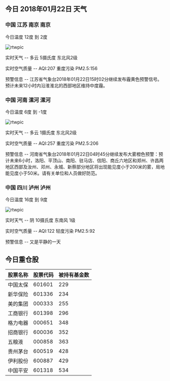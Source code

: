 ## 今日 2018年01月22日 天气
### 中国 江苏 南京 南京

今日温度 12度 到 2度

![rtwpic](http://app1.showapi.com/weather/icon/night/01.png)

实时天气 -- 多云 5摄氏度 东北风2级

实时空气质量 -- AQI:207 重度污染 PM2.5:156

预警信息 -- 江苏省气象台2018年01月22日15时02分继续发布霾黄色预警信号。预计未来12小时内沿淮淮北的西部地区维持中度霾。
    
### 中国 河南 漯河 漯河

今日温度 6度 到 -1度

![rtwpic](http://app1.showapi.com/weather/icon/night/01.png)

实时天气 -- 多云 1摄氏度 东北风2级

实时空气质量 -- AQI:257 重度污染 PM2.5:206

预警信息 -- 河南省气象台2018年01月22日04时45分继续发布大雾橙色预警：预计未来6小时，洛阳、平顶山、南阳、驻马店、信阳、商丘六地区和郑州、许昌两地区西部及汝州、邓州、永城、新蔡部分地区将出现能见度小于200米的雾，局地能见度小于50米。请有关单位和人员做好防范。
    
### 中国 四川 泸州 泸州

今日温度 16度 到 9度

![rtwpic](http://app1.showapi.com/weather/icon/night/02.png)

实时天气 -- 阴 10摄氏度 东南风 1级

实时空气质量 -- AQI:122 轻度污染 PM2.5:92

预警信息 -- 又是平静的一天
    
## 今日重仓股 

|股票名称|股票代码|被持有基金数|
|---|---|---|
|中国太保|601601|229|
|新华保险|601336|234|
|美的集团|000333|255|
|工商银行|601398|296|
|格力电器|000651|348|
|招商银行|600036|352|
|五粮液|000858|363|
|贵州茅台|600519|428|
|伊利股份|600887|429|
|中国平安|601318|534|
